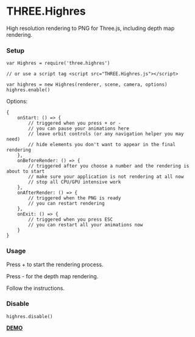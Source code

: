 # THREE.Highres

High resolution rendering to PNG for Three.js, including depth map rendering.


### Setup
```
var Highres = require('three.highres')

// or use a script tag <script src="THREE.Highres.js"></script>

var highres = new Highres(renderer, scene, camera, options)
highres.enable()
```

Options:

```
{
    onStart: () => {
        // triggered when you press + or -
        // you can pause your animations here
        // leave orbit controls (or any navigation helper you may need)
        // hide elements you don't want to appear in the final rendering
    },
    onBeforeRender: () => {
        // triggered after you choose a number and the rendering is about to start
        // make sure your application is not rendering at all now
        // stop all CPU/GPU intensive work
    },
    onAfterRender: () => {
        // triggered when the PNG is ready
        // you can restart rendering
    },
    onExit: () => {
        // triggered when you press ESC
        // you can restart all your animations now
    }
}
```


### Usage

Press + to start the rendering process.

Press - for the depth map rendering.

Follow the instructions.


### Disable
```
highres.disable()
```

**[DEMO](https://taseenb.github.io/THREE.Highres/demo/index.html)**
